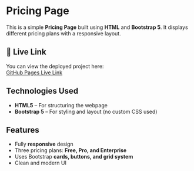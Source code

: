 # Pricing Page

This is a simple **Pricing Page** built using **HTML** and **Bootstrap 5**. It displays different pricing plans with a responsive layout.

## 🚀 Live Link
You can view the deployed project here:  
[GitHub Pages Live Link](https://giridhar11411.github.io/pricing-page/)

## Technologies Used
- **HTML5** – For structuring the webpage
- **Bootstrap 5** – For styling and layout (no custom CSS used)

## Features
- Fully **responsive** design
- Three pricing plans: **Free, Pro, and Enterprise**
- Uses Bootstrap **cards, buttons, and grid system**
- Clean and modern UI
